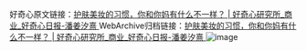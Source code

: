 好奇心原文链接：[护肤美妆的习惯，你和你妈有什么不一样？ | 好奇心研究所_商业_好奇心日报-潘姜汐熹 ](https://www.qdaily.com/articles/12490.html)
WebArchive归档链接：[护肤美妆的习惯，你和你妈有什么不一样？ | 好奇心研究所_商业_好奇心日报-潘姜汐熹 ](http://web.archive.org/web/20190623172736/https://www.qdaily.com/articles/12490.html)
![image](http://ww3.sinaimg.cn/large/007d5XDply1g3x0xd247qj30u03dz4qp)